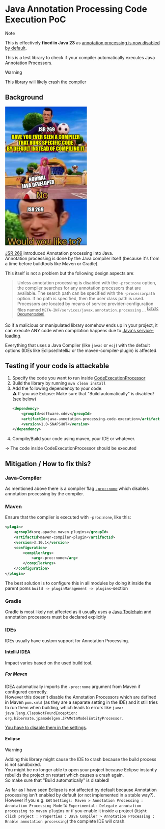 # Java Annotation Processing Code Execution PoC

> [!NOTE]
> This is effectively **fixed in Java 23** as [annotation processing is now disabled by default](https://www.oracle.com/java/technologies/javase/23-relnote-issues.html#JDK-8321314).

This is a test library to check if your compiler automatically executes Java Annotation Processors.

> [!WARNING]
> This library will likely crash the compiler

## Background

<img src="./JSR269InANutshell.png" height=450 />

[JSR 269](https://jcp.org/en/jsr/detail?id=269) introduced Annotation processing into Java.<br/>
Annotation processing is done by the Java compiler itself (because it's from a time before buildtools like Maven or Gradle).

This itself is not a problem but the following design aspects are:
> Unless annotation processing is disabled with the `-proc:none` option, the compiler searches for any annotation processors that are available. The search path can be specified with the `-processorpath` option. If no path is specified, then the user class path is used. Processors are located by means of service provider-configuration files named `META-INF/services/javax.annotation.processing` ... <sup>[[Javac Documentation]](https://docs.oracle.com/en/java/javase/17/docs/specs/man/javac.html#annotation-processing)</sup>

So if a malicious or manipulated library somehow ends up in your project, it can execute ANY code when compilation happens due to [Java's service-loading](https://docs.oracle.com/en/java/javase/17/docs/api/java.base/java/util/ServiceLoader.html).

Everything that uses a Java Compiler (like `javac` or `ecj`) with the default options (IDEs like Eclipse/IntelliJ or the maven-compiler-plugin) is affected.

## Testing if your code is attackable

1. Specify the code you want to run inside [CodeExecutionProcessor](./src/main/java/software/xdev/CodeExecutionProcessor.java)
2. Build the library by running `mvn clean install`
3. Add the following dependency to your code:<br/>
	⚠ If you use Eclipse: Make sure that "Build automatically" is disabled! (see below)
	```xml
	<dependency>
		<groupId>software.xdev</groupId>
		<artifactId>java-annotation-processing-code-execution</artifactId>
		<version>1.0-SNAPSHOT</version>
	</dependency>
	```
4. Compile/Build your code using maven, your IDE or whatever. 

→ The code inside CodeExecutionProcessor should be executed

## Mitigation / How to fix this?

### Java-Compiler
As mentioned above there is a compiler flag [`-proc:none`](https://docs.oracle.com/en/java/javase/17/docs/specs/man/javac.html#option-proc) which disables annotation processing by the compiler.

### Maven
Ensure that the compiler is executed with `-proc:none`, like this:
```xml
<plugin>
	<groupId>org.apache.maven.plugins</groupId>
	<artifactId>maven-compiler-plugin</artifactId>
	<version>3.10.1</version>
	<configuration>
		<compilerArgs>
			<arg>-proc:none</arg>
		</compilerArgs>
	</configuration>
</plugin>
```

The best solution is to configure this in all modules by doing it inside the parent poms ``build -> pluginManagement -> plugins``-section

### Gradle
Gradle is most likely not affected as it usually uses a [Java Toolchain](https://docs.gradle.org/current/userguide/toolchains.html) and annotation processors must be declared explicitly

### IDEs
IDEs usually have custom support for Annotation Processing.

#### IntelliJ IDEA
Impact varies based on the used build tool.

##### For Maven
IDEA automatically imports the `-proc:none` argument from Maven if configured correctly.<br/>
However this doesn't disable the Annotation Processors which are defined in Maven `pom.xml`s (as they are a separate setting in the IDE) and it still tries to run them when building, which leads to errors like `java: java.lang.ClassNotFoundException: org.hibernate.jpamodelgen.JPAMetaModelEntityProcessor`.

[You have to disable them in the settings](https://www.jetbrains.com/help/idea/annotation-processors-support.html).

#### Eclipse

> [!WARNING]
> Adding this library might cause the IDE to crash because the build process is not sandboxed.<br/>
You might be no longer able to open your project because Eclipse instantly rebuilds the project on restart which causes a crash again.<br/>
So make sure that "Build automatically" is disabled!

As far as I have seen Eclipse is not affected by default because Annotation processing isn't enabled by default (or not implemented in a stable way?).<br/>
However if you e.g. set `Settings: Maven > Annotation Processing : Annotation Processing Mode` to `Experimental: Delegate annotation processing to maven plugins`
or if you enable it inside a project (`Right click project : Properties : Java Compiler > Annotation Processing : Enable annotation processing`) the complete IDE will crash.

